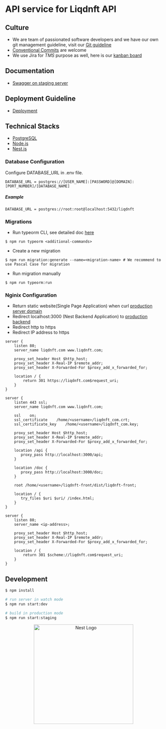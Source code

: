 # API service for Liqdnft API

## Culture
- We are team of passionated software developers and we have our own git management guideline, visit our [Git guideline](./doc/git-convention.md)
- [Conventional Commits](https://www.conventionalcommits.org/en/v1.0.0-beta.2/) are welcome
- We use Jira for *TMS* purpose as well, here is our [kanban board](https://fantohm.atlassian.net/jira/software/c/projects/FTM/issues)

## Documentation

* [Swagger on staging server](https://usdb-nft-lending-backend.herokuapp.com/doc/)

## Deployment Guideline
* [Deployment](./doc/deployment.md)

## Technical Stacks

* [PostgreSQL](https://www.postgresql.org/)
* [Node.js](https://nodejs.org/en/)
* [Nest.js](https://nestjs.com/)

### Database Configuration

Configure DATABASE_URL in .env file.
```
DATABASE_URL = postgres://[USER_NAME]:[PASSWORD]@[DOMAIN]:[PORT_NUMBER]/[DATABASE_NAME]
```

##### Example

```
DATABASE_URL = postgres://root:root@localhost:5432/liqdnft
```

### Migrations
* Run typeorm CLI, see detailed doc [here](https://typeorm.io/#/using-cli)
```
$ npm run typeorm <additional-commands>
```
* Create a new migration
```
$ npm run migration:generate --name=<migration-name> # We recommend to use Pascal Case for migration
```
* Run migration manually
```
$ npm run typeorm:run
```

### Nginix Configuration
* Return static website(Single Page Application) when curl [production server domain](https://liqdnft.com)
* Redirect localhost:3000 (Nest Backend Application) to [production backend](https://liqdnft.com/api)
* Redirect http to https
* Redirect IP address to https
```
server {
    listen 80;
    server_name liqdnft.com www.liqdnft.com;

    proxy_set_header Host $http_host;
    proxy_set_header X-Real-IP $remote_addr;
    proxy_set_header X-Forwarded-For $proxy_add_x_forwarded_for;

    location / {
	    return 301 https://liqdnft.com$request_uri;
    }
}

server {
    listen 443 ssl;
    server_name liqdnft.com www.liqdnft.com;

    ssl    on;
    ssl_certificate    /home/<username>/liqdnft_com.crt;
    ssl_certificate_key    /home/<username>/liqdnft_com.key;

    proxy_set_header Host $http_host;
    proxy_set_header X-Real-IP $remote_addr;
    proxy_set_header X-Forwarded-For $proxy_add_x_forwarded_for;

    location /api {
	   proxy_pass http://localhost:3000/api;
    }

    location /doc {
	   proxy_pass http://localhost:3000/doc;
    }

    root /home/<username>/liqdnft-front/dist/liqdnft-front;

    location / {
	   try_files $uri $uri/ /index.html;
    }
}

server {
    listen 80;
    server_name <ip-address>;

    proxy_set_header Host $http_host;
    proxy_set_header X-Real-IP $remote_addr;
    proxy_set_header X-Forwarded-For $proxy_add_x_forwarded_for;

    location / {
	    return 301 $scheme://liqdnft.com$request_uri;
    }
}
```

## Development

```bash
$ npm install

# run server in watch mode
$ npm run start:dev

# build in production mode
$ npm run start:staging
```

<p align="center">
  <a href="http://nestjs.com/" target="blank"><img src="https://nestjs.com/img/logo_text.svg" width="320" alt="Nest Logo" /></a>
</p>
